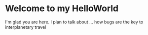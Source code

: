 # Welcome to my HelloWorld

I'm glad you are here. I plan to talk about ...
how bugs are the key to interplanetary travel
